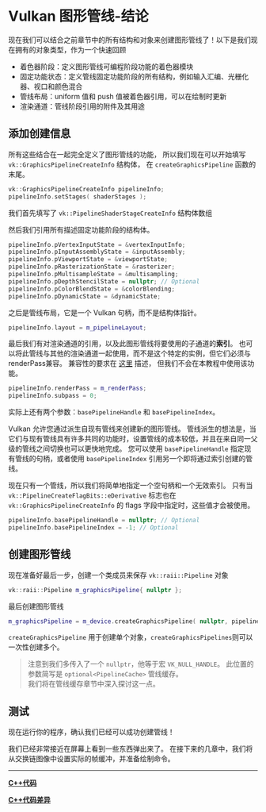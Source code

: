 # Vulkan 图形管线-结论

现在我们可以结合之前章节中的所有结构和对象来创建图形管线了！以下是我们现在拥有的对象类型，作为一个快速回顾

- 着色器阶段：定义图形管线可编程阶段功能的着色器模块
- 固定功能状态：定义管线固定功能阶段的所有结构，例如输入汇编、光栅化器、视口和颜色混合
- 管线布局：uniform 值和 push 值被着色器引用，可以在绘制时更新
- 渲染通道：管线阶段引用的附件及其用途

## 添加创建信息

所有这些结合在一起完全定义了图形管线的功能，
所以我们现在可以开始填写 `vk::GraphicsPipelineCreateInfo` 结构体，
在 `createGraphicsPipeline` 函数的末尾。

```cpp
vk::GraphicsPipelineCreateInfo pipelineInfo;
pipelineInfo.setStages( shaderStages );
```

我们首先填写了 `vk::PipelineShaderStageCreateInfo` 结构体数组

然后我们引用所有描述固定功能阶段的结构体。

```cpp
pipelineInfo.pVertexInputState = &vertexInputInfo;
pipelineInfo.pInputAssemblyState = &inputAssembly;
pipelineInfo.pViewportState = &viewportState;
pipelineInfo.pRasterizationState = &rasterizer;
pipelineInfo.pMultisampleState = &multisampling;
pipelineInfo.pDepthStencilState = nullptr; // Optional
pipelineInfo.pColorBlendState = &colorBlending;
pipelineInfo.pDynamicState = &dynamicState;
```

之后是管线布局，它是一个 Vulkan 句柄，而不是结构体指针。

```cpp
pipelineInfo.layout = m_pipelineLayout;
```

最后我们有对渲染通道的引用，以及此图形管线将要使用的子通道的**索引**。
也可以将此管线与其他的渲染通道一起使用，而不是这个特定的实例，但它们必须与 renderPass兼容。
兼容性的要求在 [这里](https://www.khronos.org/registry/vulkan/specs/1.3-extensions/html/chap8.html#renderpass-compatibility) 描述，
但我们不会在本教程中使用该功能。

```cpp
pipelineInfo.renderPass = m_renderPass;
pipelineInfo.subpass = 0;
```

实际上还有两个参数：`basePipelineHandle` 和 `basePipelineIndex`。

Vulkan 允许您通过派生自现有管线来创建新的图形管线。
管线派生的想法是，当它们与现有管线具有许多共同的功能时，设置管线的成本较低，并且在来自同一父级的管线之间切换也可以更快地完成。
您可以使用 `basePipelineHandle` 指定现有管线的句柄，或者使用 `basePipelineIndex` 引用另一个即将通过索引创建的管线。

现在只有一个管线，所以我们将简单地指定一个空句柄和一个无效索引。
只有当 `vk::PipelineCreateFlagBits::eDerivative` 标志也在 `vk::GraphicsPipelineCreateInfo` 的 flags 字段中指定时，这些值才会被使用。

```cpp
pipelineInfo.basePipelineHandle = nullptr; // Optional
pipelineInfo.basePipelineIndex = -1; // Optional
```

## 创建图形管线

现在准备好最后一步，创建一个类成员来保存 `vk::raii::Pipeline` 对象

```cpp
vk::raii::Pipeline m_graphicsPipeline{ nullptr };
```

最后创建图形管线

```cpp
m_graphicsPipeline = m_device.createGraphicsPipeline( nullptr, pipelineInfo );
```

`createGraphicsPipeline` 用于创建单个对象，`createGraphicsPipelines`则可以一次性创建多个。

> 注意到我们多传入了一个 `nullptr`，他等于宏 `VK_NULL_HANDLE`。 
> 此位置的参数简写是 `optional<PipelineCache>` 管线缓存。  
> 我们将在管线缓存章节中深入探讨这一点。

## 测试

现在运行你的程序，确认我们已经可以成功创建管线！

我们已经非常接近在屏幕上看到一些东西弹出来了。
在接下来的几章中，我们将从交换链图像中设置实际的帧缓冲，并准备绘制命令。

---

**[C++代码](../codes/0124_conclusion/main.cpp)**

**[C++代码差异](../codes/0124_conclusion/main.diff)**
